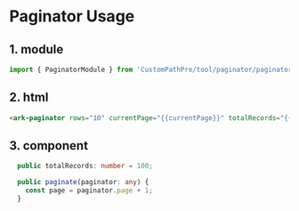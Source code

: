 # Paginator Usage

## 1. module

```ts
import { PaginatorModule } from 'CustomPathPre/tool/paginator/paginator.module';
```

## 2. html

```html
<ark-paginator rows="10" currentPage="{{currentPage}}" totalRecords="{{totalRecords}}" (onPageChange)="paginate($event)"></ark-paginator>
```

## 3. component

```ts
  public totalRecords: number = 100;

  public paginate(paginator: any) {
    const page = paginator.page + 1;
  }
```
